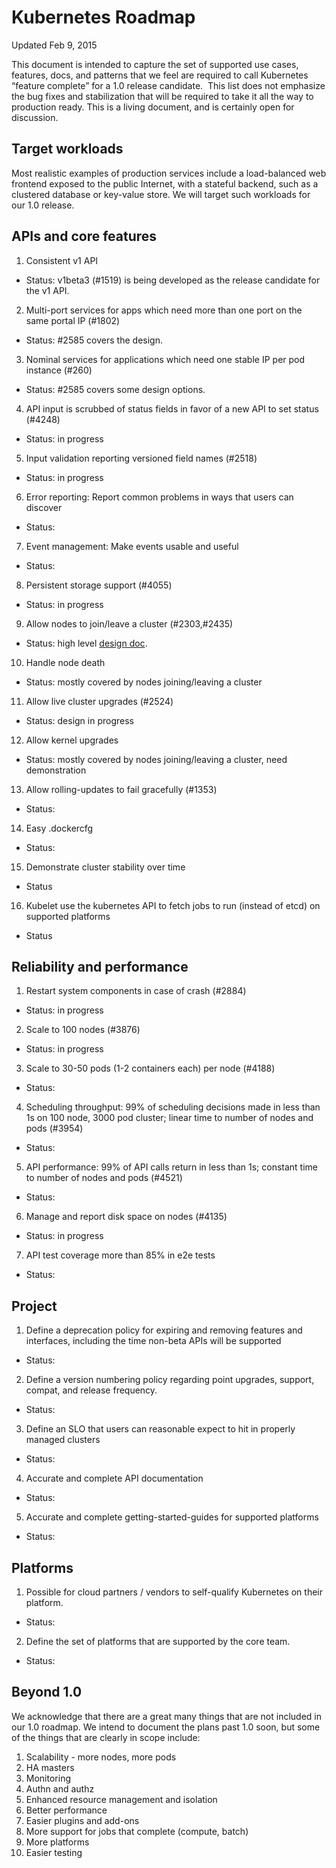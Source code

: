 # Kubernetes Roadmap

Updated Feb 9, 2015

This document is intended to capture the set of supported use cases, features,
docs, and patterns that we feel are required to call Kubernetes “feature
complete” for a 1.0 release candidate.  This list does not emphasize the bug
fixes and stabilization that will be required to take it all the way to
production ready.  This is a living document, and is certainly open for
discussion.

## Target workloads

Most realistic examples of production services include a load-balanced web
frontend exposed to the public Internet, with a stateful backend, such as a
clustered database or key-value store. We will target such workloads for our
1.0 release.

## APIs and core features
1. Consistent v1 API
  - Status: v1beta3 (#1519) is being developed as the release candidate for the v1 API.
2. Multi-port services for apps which need more than one port on the same portal IP (#1802)
  - Status: #2585 covers the design.
3. Nominal services for applications which need one stable IP per pod instance (#260)
  - Status: #2585 covers some design options.
4. API input is scrubbed of status fields in favor of a new API to set status (#4248)
  - Status: in progress
5. Input validation reporting versioned field names (#2518)
  - Status: in progress
6. Error reporting: Report common problems in ways that users can discover
  - Status:
7. Event management: Make events usable and useful
  - Status:
8. Persistent storage support (#4055)
  - Status: in progress
9. Allow nodes to join/leave a cluster (#2303,#2435)
  - Status: high level [design doc](https://github.com/GoogleCloudPlatform/kubernetes/blob/master/docs/design/clustering.md).
10. Handle node death
  - Status: mostly covered by nodes joining/leaving a cluster
11. Allow live cluster upgrades (#2524)
  - Status: design in progress
12. Allow kernel upgrades
  - Status: mostly covered by nodes joining/leaving a cluster, need demonstration
13. Allow rolling-updates to fail gracefully (#1353)
  - Status:
14. Easy .dockercfg
  - Status:
15. Demonstrate cluster stability over time
  - Status
16. Kubelet use the kubernetes API to fetch jobs to run (instead of etcd) on supported platforms
  - Status

## Reliability and performance

1. Restart system components in case of crash (#2884)
  - Status: in progress
2. Scale to 100 nodes (#3876)
  - Status: in progress
3. Scale to 30-50 pods (1-2 containers each) per node (#4188)
  - Status:
4. Scheduling throughput: 99% of scheduling decisions made in less than 1s on 100 node, 3000 pod cluster; linear time to number of nodes and pods (#3954)
  - Status:
5. API performance: 99% of API calls return in less than 1s; constant time to number of nodes and pods (#4521)
  - Status:
6. Manage and report disk space on nodes (#4135)
  - Status: in progress
7. API test coverage more than 85% in e2e tests
  - Status:

## Project
1. Define a deprecation policy for expiring and removing features and interfaces, including the time non-beta APIs will be supported
  - Status:
2. Define a version numbering policy regarding point upgrades, support, compat, and release frequency.
  - Status:
3. Define an SLO that users can reasonable expect to hit in properly managed clusters
  - Status:
4. Accurate and complete API documentation
  - Status:
5. Accurate and complete getting-started-guides for supported platforms
  - Status:

## Platforms
1. Possible for cloud partners / vendors to self-qualify Kubernetes on their platform.
  - Status:
2. Define the set of platforms that are supported by the core team.
  - Status:

## Beyond 1.0

We acknowledge that there are a great many things that are not included in our 1.0 roadmap.  We intend to document the plans past 1.0 soon, but some of the things that are clearly in scope include:

1. Scalability - more nodes, more pods
2. HA masters
3. Monitoring
4. Authn and authz
5. Enhanced resource management and isolation
6. Better performance
7. Easier plugins and add-ons
8. More support for jobs that complete (compute, batch)
9. More platforms
10. Easier testing
